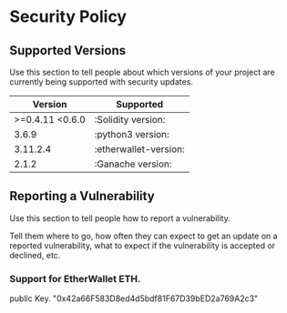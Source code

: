 # Security Policy

## Supported Versions

Use this section to tell people about which versions of your project are
currently being supported with security updates.

| Version           | Supported          |
| ------------------| ------------------ |
| >=0.4.11 <0.6.0   | :Solidity version: |
| 3.6.9             | :python3 version:                |
| 3.11.2.4          | :etherwallet-version: |
| 2.1.2   | :Ganache version: |

## Reporting a Vulnerability

Use this section to tell people how to report a vulnerability.

Tell them where to go, how often they can expect to get an update on a
reported vulnerability, what to expect if the vulnerability is accepted or
declined, etc.

### Support for EtherWallet ETH.
public Key.     "0x42a66F583D8ed4d5bdf81F67D39bED2a769A2c3"
